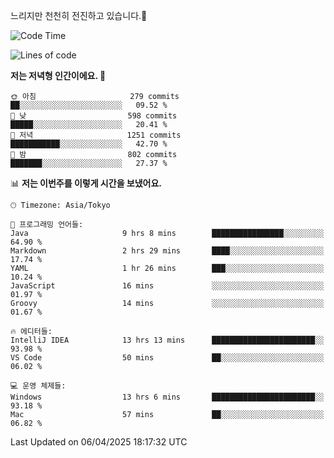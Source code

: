 느리지만 천천히 전진하고 있습니다.🐢

<!--START_SECTION:waka-->
![Code Time](http://img.shields.io/badge/Code%20Time-1%2C562%20hrs-blue)

![Lines of code](https://img.shields.io/badge/%EC%A0%80%EB%8A%94%20%EC%97%AC%ED%83%9C%EA%B9%8C%EC%A7%80%20-917.5%20thousand%20%EC%A4%84%EC%9D%98%20%EC%BD%94%EB%93%9C%EB%A5%BC%20%EC%9E%91%EC%84%B1%ED%96%88%EC%96%B4%EC%9A%94.-blue)

**저는 저녁형 인간이에요. 🦉** 

```text
🌞 아침                     279 commits         ██░░░░░░░░░░░░░░░░░░░░░░░   09.52 % 
🌆 낮　                     598 commits         █████░░░░░░░░░░░░░░░░░░░░   20.41 % 
🌃 저녁                     1251 commits        ███████████░░░░░░░░░░░░░░   42.70 % 
🌙 밤　                     802 commits         ███████░░░░░░░░░░░░░░░░░░   27.37 % 
```


📊 **저는 이번주를 이렇게 시간을 보냈어요.** 

```text
🕑︎ Timezone: Asia/Tokyo

💬 프로그래밍 언어들: 
Java                     9 hrs 8 mins        ████████████████░░░░░░░░░   64.90 % 
Markdown                 2 hrs 29 mins       ████░░░░░░░░░░░░░░░░░░░░░   17.74 % 
YAML                     1 hr 26 mins        ███░░░░░░░░░░░░░░░░░░░░░░   10.24 % 
JavaScript               16 mins             ░░░░░░░░░░░░░░░░░░░░░░░░░   01.97 % 
Groovy                   14 mins             ░░░░░░░░░░░░░░░░░░░░░░░░░   01.67 % 

🔥 에디터들: 
IntelliJ IDEA            13 hrs 13 mins      ███████████████████████░░   93.98 % 
VS Code                  50 mins             ██░░░░░░░░░░░░░░░░░░░░░░░   06.02 % 

💻 운영 체제들: 
Windows                  13 hrs 6 mins       ███████████████████████░░   93.18 % 
Mac                      57 mins             ██░░░░░░░░░░░░░░░░░░░░░░░   06.82 % 
```


 Last Updated on 06/04/2025 18:17:32 UTC
<!--END_SECTION:waka-->
